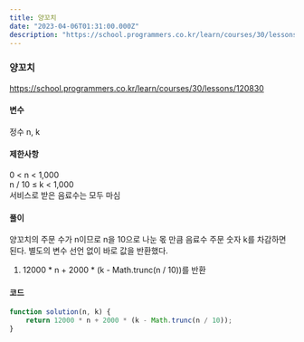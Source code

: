 ```yaml
---
title: 양꼬치
date: "2023-04-06T01:31:00.000Z"
description: "https://school.programmers.co.kr/learn/courses/30/lessons/120830"
---
```

### 양꼬치    
https://school.programmers.co.kr/learn/courses/30/lessons/120830    
    
#### 변수    
정수 n, k    
    
#### 제한사항    
0 < n < 1,000    
n / 10 ≤ k < 1,000    
서비스로 받은 음료수는 모두 마심    
    
#### 풀이    
양꼬치의 주문 수가 n이므로 n을 10으로 나눈 몫 만큼 음료수 주문 숫자 k를 차감하면 된다. 별도의 변수 선언 없이 바로 값을 반환했다.    
1. 12000 * n + 2000 * (k - Math.trunc(n / 10))를 반환    
    
#### 코드    
```JavaScript
function solution(n, k) {
    return 12000 * n + 2000 * (k - Math.trunc(n / 10));
}
```